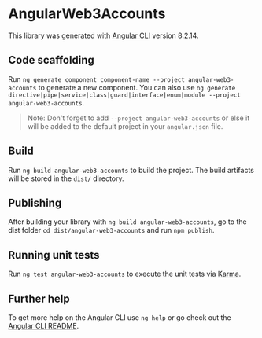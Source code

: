 # AngularWeb3Accounts

This library was generated with [Angular CLI](https://github.com/angular/angular-cli) version 8.2.14.

## Code scaffolding

Run `ng generate component component-name --project angular-web3-accounts` to generate a new component. You can also use `ng generate directive|pipe|service|class|guard|interface|enum|module --project angular-web3-accounts`.
> Note: Don't forget to add `--project angular-web3-accounts` or else it will be added to the default project in your `angular.json` file. 

## Build

Run `ng build angular-web3-accounts` to build the project. The build artifacts will be stored in the `dist/` directory.

## Publishing

After building your library with `ng build angular-web3-accounts`, go to the dist folder `cd dist/angular-web3-accounts` and run `npm publish`.

## Running unit tests

Run `ng test angular-web3-accounts` to execute the unit tests via [Karma](https://karma-runner.github.io).

## Further help

To get more help on the Angular CLI use `ng help` or go check out the [Angular CLI README](https://github.com/angular/angular-cli/blob/master/README.md).
